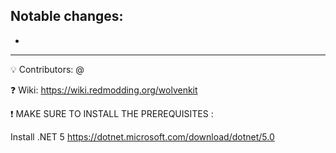 ## Notable changes:
- 
------------------

💡 Contributors:  @

:question: Wiki: https://wiki.redmodding.org/wolvenkit

❗  MAKE SURE TO INSTALL THE PREREQUISITES : 

Install .NET 5​
https://dotnet.microsoft.com/download/dotnet/5.0